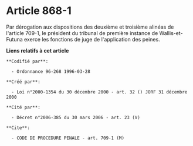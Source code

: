 # Article 868-1

Par dérogation aux dispositions des deuxième et troisième alinéas de l'article 709-1, le président du tribunal de première
instance de Wallis-et-Futuna exerce les fonctions de juge de l'application des peines.

**Liens relatifs à cet article**

	**Codifié par**:

	  - Ordonnance 96-268 1996-03-28

	**Créé par**:

	  - Loi n°2000-1354 du 30 décembre 2000 - art. 32 () JORF 31 décembre 2000

	**Cité par**:

	  - Décret n°2006-385 du 30 mars 2006 - art. 23 (V)

	**Cite**:

	  - CODE DE PROCEDURE PENALE - art. 709-1 (M)

